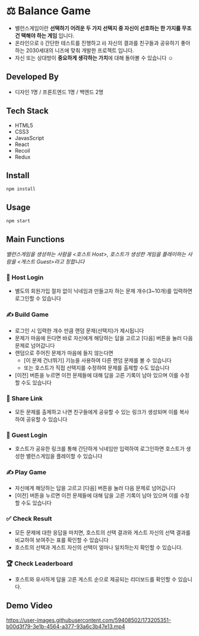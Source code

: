 # ⚖ Balance Game
- 밸런스게임이란 **선택하기 어려운 두 가지 선택지 중 자신이 선호하는 한 가지를 무조건 택해야 하는 게임** 입니다.
- 온라인으로 i) 간단한 테스트를 진행하고 ii) 자신의 결과를 친구들과 공유하기 좋아하는 2030세대의 니즈에 맞춰 개발한 프로젝트 입니다.
- 자신 또는 상대방이 **중요하게 생각하는 가치**에 대해 돌아볼 수 있습니다 ☺

## Developed By
- 디자인 1명 / 프론트엔드 1명 / 백엔드 2명

## Tech Stack
- HTML5
- CSS3
- JavasScript
- React
- Recoil
- Redux

## Install
`npm install`

## Usage
`npm start`

## Main Functions
*밸런스게임을 생성하는 사람을 <호스트 Host>, 호스트가 생성한 게임을 플레이하는 사람을 <게스트 Guest>라고 칭합니다*
### 👋 Host Login
  - 별도의 회원가입 절차 없이 닉네임과 만들고자 하는 문제 개수(3~10개)를 입력하면 로그인할 수 있습니다
### ✍ Build Game
  - 로그인 시 입력한 개수 만큼 랜덤 문제(선택지)가 제시됩니다
  - 문제가 마음에 든다면 바로 자신에게 해당하는 답을 고르고 [다음] 버튼을 눌러 다음 문제로 넘어갑니다
  - 랜덤으로 주어진 문제가 마음에 들지 않는다면
    - [이 문제 건너뛰기] 기능을 사용하여 다른 랜덤 문제를 볼 수 있습니다
    - 또는 호스트가 직접 선택지를 수정하여 문제를 출제할 수도 있습니다
  - [이전] 버튼을 누르면 이전 문제들에 대해 답을 고른 기록이 남아 있으며 이를 수정할 수도 있습니다
### 🔗 Share Link
  - 모든 문제를 출제하고 나면 친구들에게 공유할 수 있는 링크가 생성되며 이를 복사하여 공유할 수 있습니다
### 👋 Guest Login
  - 호스트가 공유한 링크를 통해 간단하게 닉네임만 입력하여 로그인하면 호스트가 생성한 밸런스게임을 플레이할 수 있습니다
### ✍ Play Game
  - 자신에게 해당하는 답을 고르고 [다음] 버튼을 눌러 다음 문제로 넘어갑니다
  - [이전] 버튼을 누르면 이전 문제들에 대해 답을 고른 기록이 남아 있으며 이를 수정할 수도 있습니다
### ✅ Check Result
  - 모든 문제에 대한 응답을 마치면, 호스트의 선택 결과와 게스트 자신의 선택 결과를 비교하여 보여주는 표를 확인할 수 있습니다
  - 호스트의 선택과 게스트 자신의 선택이 얼마나 일치하는지 확인할 수 있습니다.
### 🏆 Check Leaderboard
  - 호스트와 유사하게 답을 고른 게스트 순으로 제공되는 리더보드를 확인할 수 있습니다.

## Demo Video
https://user-images.githubusercontent.com/59408502/173205351-b00d3f79-3e1b-4564-a377-93a6c3b47e13.mp4
